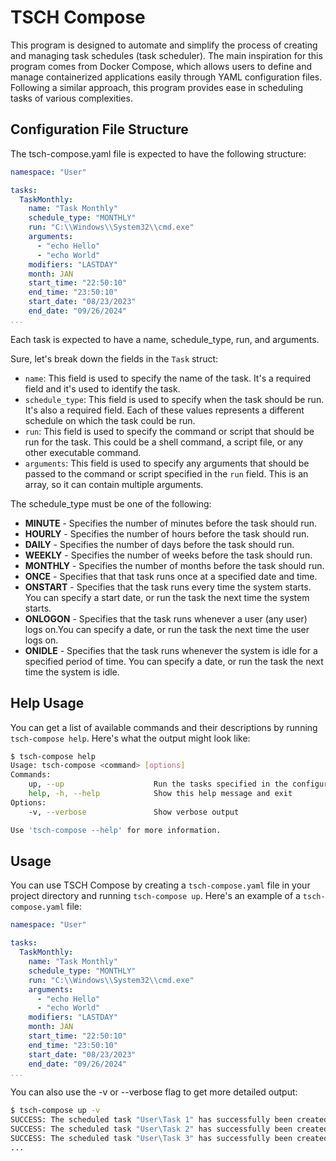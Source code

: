 # TSCH Compose

This program is designed to automate and simplify the process of creating
and managing task schedules (task scheduler). The main inspiration for this program
comes from Docker Compose, which allows users to define and manage containerized
applications easily through YAML configuration files. Following a similar approach,
this program provides ease in scheduling tasks of various complexities.

## Configuration File Structure

The tsch-compose.yaml file is expected to have the following structure:

```yaml
namespace: "User"

tasks:
  TaskMonthly:
    name: "Task Monthly"
    schedule_type: "MONTHLY"
    run: "C:\\Windows\\System32\\cmd.exe"
    arguments:
      - "echo Hello"
      - "echo World"
    modifiers: "LASTDAY"
    month: JAN
    start_time: "22:50:10"
    end_time: "23:50:10"
    start_date: "08/23/2023"
    end_date: "09/26/2024"
...
```

Each task is expected to have a name, schedule_type, run, and arguments.

Sure, let's break down the fields in the `Task` struct:

- `name`: This field is used to specify the name of the task. It's a required field and it's used to identify the task.
- `schedule_type`: This field is used to specify when the task should be run. It's also a required field. Each of these values represents a different schedule on which the task could be run.
- `run`: This field is used to specify the command or script that should be run for the task. This could be a shell command, a script file, or any other executable command.
- `arguments`: This field is used to specify any arguments that should be passed to the command or script specified in the `run` field. This is an array, so it can contain multiple arguments.

The schedule_type must be one of the following:

- **MINUTE** - Specifies the number of minutes before the task should run.
- **HOURLY** - Specifies the number of hours before the task should run.
- **DAILY** - Specifies the number of days before the task should run.
- **WEEKLY** - Specifies the number of weeks before the task should run.
- **MONTHLY** - Specifies the number of months before the task should run.
- **ONCE** - Specifies that that task runs once at a specified date and time.
- **ONSTART** - Specifies that the task runs every time the system starts. You can specify a start date, or run the task the next time the system starts.
- **ONLOGON** - Specifies that the task runs whenever a user (any user) logs on.You can specify a date, or run the task the next time the user logs on.
- **ONIDLE** -  Specifies that the task runs whenever the system is idle for a specified period of time. You can specify a date, or run the task the next time the system is idle.

## Help Usage

You can get a list of available commands and their descriptions by running `tsch-compose help`. Here's what the output might look like:

```bash
$ tsch-compose help
Usage: tsch-compose <command> [options]
Commands:
    up, --up                    Run the tasks specified in the configuration file
    help, -h, --help            Show this help message and exit
Options:
    -v, --verbose               Show verbose output

Use 'tsch-compose --help' for more information.
```

## Usage

You can use TSCH Compose by creating a `tsch-compose.yaml` file in your project directory and running `tsch-compose up`. Here's an example of a `tsch-compose.yaml` file:

```yaml
namespace: "User"

tasks:
  TaskMonthly:
    name: "Task Monthly"
    schedule_type: "MONTHLY"
    run: "C:\\Windows\\System32\\cmd.exe"
    arguments:
      - "echo Hello"
      - "echo World"
    modifiers: "LASTDAY"
    month: JAN
    start_time: "22:50:10"
    end_time: "23:50:10"
    start_date: "08/23/2023"
    end_date: "09/26/2024"
...
```

You can also use the -v or --verbose flag to get more detailed output:

```bash
$ tsch-compose up -v
SUCCESS: The scheduled task "User\Task 1" has successfully been created.
SUCCESS: The scheduled task "User\Task 2" has successfully been created.
SUCCESS: The scheduled task "User\Task 3" has successfully been created.
...
```

